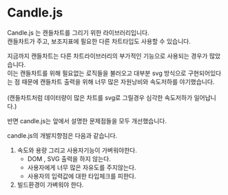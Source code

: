 # Candle.js
<p>
Candle.js 는 캔들차트를 그리기 위한 라이브러리입니다.<br/>
캔들차트가 주고, 보조지표에 필요한 다른 차트타입도 사용할 수 있습니다.
</p>

<p>
지금까지 캔들차트는 다른 차트라이브러리의 부가적인 기능으로 사용되는 경우가 많았습니다.<br/>
이는 캔들차트를 위해 필요없는 로직들을 불러오고 대부분 svg 방식으로 구현되어있다는 점 때문에 캔들차트 출력을 위해 너무 많은 자원낭비와 속도저하를 야기했습니다.<br/><br/>
(캔들차트처럼 데이터량이 많은 차트를 svg로 그릴경우 심각한 속도저하가 일어납니다.)
</p>

<p>반면 candle.js는 앞에서 설명한 문제점들을 모두 개선했습니다.</p>
  
<p>
candle.js의 개발지향점은 다음과 같습니다.
<ol>
  <li>
    속도와 용량 그리고 사용자기능이 가벼워야한다.
    <ul>
      <li>DOM , SVG 출력을 하지 않는다.</li>
      <li>사용자에게 너무 많은 자유도를 주지않는다.</li>
      <li>사용자의 입력값에 대한 타입체크를 피한다.</li>
    </ul>
  </li>
  <li>빌드환경이 가벼워야 한다.</li>
</ol>
</p>
